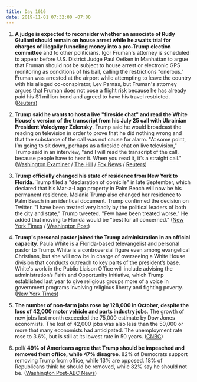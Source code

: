 ```yaml
---
title: Day 1016
date: 2019-11-01 07:32:00 -07:00
---
```


1. **A judge is expected to reconsider whether an associate of Rudy Giuliani should remain on house arrest while he awaits trial for charges of illegally funneling money into a pro-Trump election committee** and to other politicians. Igor Fruman's attorney is scheduled to appear before U.S. District Judge Paul Oetken in Manhattan to argue that Fruman should not be subject to house arrest or electronic GPS monitoring as conditions of his bail, calling the restrictions "onerous." Fruman was arrested at the airport while attempting to leave the country with his alleged co-conspirator, Lev Parnas, but Fruman's attorney argues that Fruman does not pose a flight risk because he has already paid his $1 million bond and agreed to have his travel restricted. ([Reuters](https://www.reuters.com/article/us-usa-trump-giuliani-idUSKBN1XB3XQ))

2. **Trump said he wants to host a live "fireside chat" and read the White House's version of the transcript from his July 25 call with Ukrainian President Volodymyr Zelensky**. Trump said he would broadcast the reading on television in order to prove that he did nothing wrong and that the substance of the call was not cause for alarm. "At some point, I’m going to sit down, perhaps as a fireside chat on live television," Trump said in an interview, "and I will read the transcript of the call, because people have to hear it. When you read it, it’s a straight call." ([Washington Examiner](https://www.washingtonexaminer.com/news/fireside-chat-on-live-television-trump-says-he-wants-to-read-transcript-of-ukraine-call-to-american-people) / [The Hill](https://thehill.com/homenews/administration/468468-trump-says-he-would-be-willing-to-do-fireside-chat-reading-the) / [Fox News](https://www.foxnews.com/politics/trump-wants-to-read-ukraine-transcript-in-fireside-chat-on-television) / [Reuters](https://www.reuters.com/article/us-usa-trump-impeachment-chat/trump-may-read-summary-of-ukraine-call-in-fireside-chat-interview-idUSKBN1XB43M))

3. **Trump officially changed his state of residence from New York to Florida**. Trump filed a "declaration of domicile" in late September, which declared that his Mar-a-Lago property in Palm Beach will now be his permanent residence. Melania Trump also changed her residence to Palm Beach in an identical document. Trump confirmed the decision on Twitter. "I have been treated very badly by the political leaders of both the city and state," Trump tweeted. "Few have been treated worse." He added that moving to Florida would be "best for all concerned." ([New York Times](https://www.nytimes.com/2019/10/31/us/politics/trump-new-york-florida-primary-residence.html) / [Washington Post](https://www.washingtonpost.com/politics/2019/10/31/trump-is-changing-his-residence-nyc-florida-new-yorkers-said-good-riddance/))

4. **Trump's personal pastor joined the Trump administration in an official capacity**. Paula White is a Florida-based televangelist and personal pastor to Trump. White is a controversial figure even among evangelical Christians, but she will now be in charge of overseeing a White House division that conducts outreach to key parts of the president’s base. White's work in the Public Liaison Office will include advising the administration’s Faith and Opportunity Initiative, which Trump established last year to give religious groups more of a voice in government programs involving religious liberty and fighting poverty. ([New York Times](https://www.nytimes.com/2019/10/31/us/politics/paula-white-trump.html))

5. **The number of non-farm jobs rose by 128,000 in October, despite the loss of 42,000 motor vehicle and parts industry jobs**. The growth of new jobs last month exceeded the 75,000 estimate by Dow Jones economists. The lost of 42,000 jobs was also less than the 50,000 or more that many economists had anticipated. The unemployment rate rose to 3.6%, but is still at its lowest rate in 50 years. ([CNBC](https://www.cnbc.com/2019/11/01/jobs-report-october-2019.html))

6. poll/ **49% of Americans agree that Trump should be impeached and removed from office, while 47% disagree**. 82% of Democrats support removing Trump from office, while 13% are opposed. 18% of Republicans think he should be removed, while 82% say he should not be. ([Washington Post-ABC News](https://www.washingtonpost.com/politics/americans-sharply-divided-over-whether-to-impeach-and-remove-trump-from-office-post-abc-poll-finds/2019/10/31/b0562312-fc04-11e9-ac8c-8eced29ca6ef_story.html))